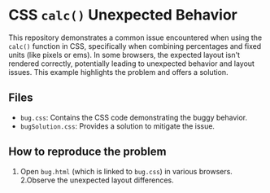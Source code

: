 # CSS `calc()` Unexpected Behavior

This repository demonstrates a common issue encountered when using the `calc()` function in CSS, specifically when combining percentages and fixed units (like pixels or ems).  In some browsers, the expected layout isn't rendered correctly, potentially leading to unexpected behavior and layout issues.  This example highlights the problem and offers a solution.

## Files

- `bug.css`: Contains the CSS code demonstrating the buggy behavior.
- `bugSolution.css`: Provides a solution to mitigate the issue.

## How to reproduce the problem

1.  Open `bug.html` (which is linked to `bug.css`) in various browsers. 
2.Observe the unexpected layout differences.